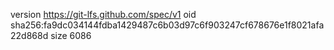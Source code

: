 version https://git-lfs.github.com/spec/v1
oid sha256:fa9dc034144fdba1429487c6b03d97c6f903247cf678676e1f8021afa22d868d
size 6086
